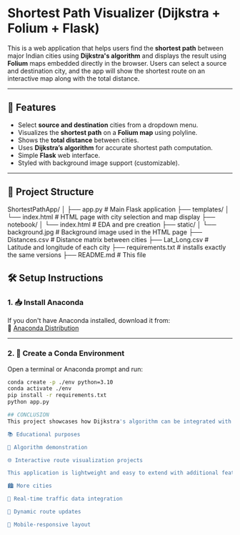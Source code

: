 # Shortest Path Visualizer (Dijkstra + Folium + Flask)

This is a web application that helps users find the **shortest path** between major Indian cities using **Dijkstra's algorithm** and displays the result using **Folium** maps embedded directly in the browser. Users can select a source and destination city, and the app will show the shortest route on an interactive map along with the total distance.

---

## 🚀 Features

- Select **source and destination** cities from a dropdown menu.
- Visualizes the **shortest path** on a **Folium map** using polyline.
- Shows the **total distance** between cities.
- Uses **Dijkstra’s algorithm** for accurate shortest path computation.
- Simple **Flask** web interface.
- Styled with background image support (customizable).

---

## 📁 Project Structure

ShortestPathApp/
│
├── app.py                    # Main Flask application
├── templates/
│   └── index.html            # HTML page with city selection and map display
├── notebook/
│   └── index.html            # EDA and pre creation
├── static/
│   └── background.jpg        # Background image used in the HTML page
├── Distances.csv             # Distance matrix between cities
├── Lat_Long.csv              # Latitude and longitude of each city
├── requirements.txt          # installs exactly the same versions
├── README.md                 # This file

## 🛠️ Setup Instructions

### 1. 📥 Install Anaconda

If you don't have Anaconda installed, download it from:  
🔗 [Anaconda Distribution](https://www.anaconda.com/products/distribution)

---

### 2. 🧪 Create a Conda Environment

Open a terminal or Anaconda prompt and run:

```bash
conda create -p ./env python=3.10
conda activate ./env
pip install -r requirements.txt
python app.py

## CONCLUSION
This project showcases how Dijkstra's algorithm can be integrated with web-based visualization tools like Folium to offer interactive and educational visualizations. It acts as a mini GIS system focused on Indian cities and is ideal for:

📚 Educational purposes

🧪 Algorithm demonstration

🌐 Interactive route visualization projects

This application is lightweight and easy to extend with additional features such as:

🏙️ More cities

🚦 Real-time traffic data integration

🔁 Dynamic route updates

📱 Mobile-responsive layout






